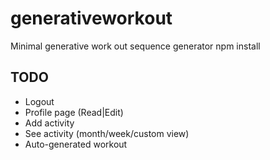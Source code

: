 # generativeworkout
Minimal generative work out sequence generator
npm install
## TODO
* Logout
* Profile page (Read|Edit)
* Add activity
* See activity (month/week/custom view)
* Auto-generated workout

